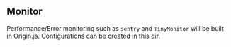 ## Monitor
Performance/Error monitoring such as `sentry` and `TinyMonitor` will be built in Origin.js. Configurations can be created in this dir.
